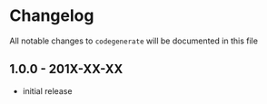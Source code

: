 # Changelog

All notable changes to `codegenerate` will be documented in this file

## 1.0.0 - 201X-XX-XX

- initial release
